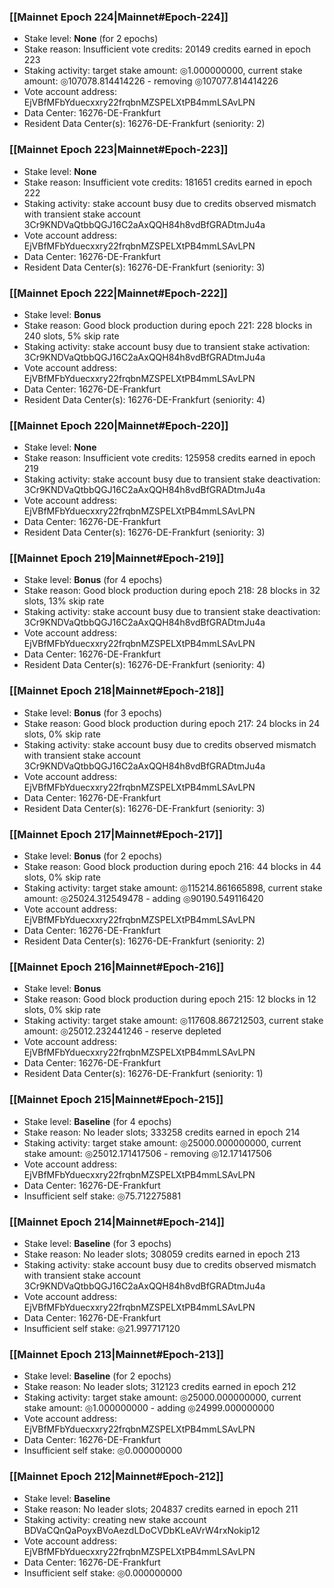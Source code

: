 ### [[Mainnet Epoch 224|Mainnet#Epoch-224]]
* Stake level: **None** (for 2 epochs)
* Stake reason: Insufficient vote credits: 20149 credits earned in epoch 223
* Staking activity: target stake amount: ◎1.000000000, current stake amount: ◎107078.814414226 - removing ◎107077.814414226
* Vote account address: EjVBfMFbYduecxxry22frqbnMZSPELXtPB4mmLSAvLPN
* Data Center: 16276-DE-Frankfurt
* Resident Data Center(s): 16276-DE-Frankfurt (seniority: 2)
### [[Mainnet Epoch 223|Mainnet#Epoch-223]]
* Stake level: **None**
* Stake reason: Insufficient vote credits: 181651 credits earned in epoch 222
* Staking activity: stake account busy due to credits observed mismatch with transient stake account 3Cr9KNDVaQtbbQGJ16C2aAxQQH84h8vdBfGRADtmJu4a
* Vote account address: EjVBfMFbYduecxxry22frqbnMZSPELXtPB4mmLSAvLPN
* Data Center: 16276-DE-Frankfurt
* Resident Data Center(s): 16276-DE-Frankfurt (seniority: 3)
### [[Mainnet Epoch 222|Mainnet#Epoch-222]]
* Stake level: **Bonus**
* Stake reason: Good block production during epoch 221: 228 blocks in 240 slots, 5% skip rate
* Staking activity: stake account busy due to transient stake activation: 3Cr9KNDVaQtbbQGJ16C2aAxQQH84h8vdBfGRADtmJu4a
* Vote account address: EjVBfMFbYduecxxry22frqbnMZSPELXtPB4mmLSAvLPN
* Data Center: 16276-DE-Frankfurt
* Resident Data Center(s): 16276-DE-Frankfurt (seniority: 4)
### [[Mainnet Epoch 220|Mainnet#Epoch-220]]
* Stake level: **None**
* Stake reason: Insufficient vote credits: 125958 credits earned in epoch 219
* Staking activity: stake account busy due to transient stake deactivation: 3Cr9KNDVaQtbbQGJ16C2aAxQQH84h8vdBfGRADtmJu4a
* Vote account address: EjVBfMFbYduecxxry22frqbnMZSPELXtPB4mmLSAvLPN
* Data Center: 16276-DE-Frankfurt
* Resident Data Center(s): 16276-DE-Frankfurt (seniority: 3)
### [[Mainnet Epoch 219|Mainnet#Epoch-219]]
* Stake level: **Bonus** (for 4 epochs)
* Stake reason: Good block production during epoch 218: 28 blocks in 32 slots, 13% skip rate
* Staking activity: stake account busy due to transient stake deactivation: 3Cr9KNDVaQtbbQGJ16C2aAxQQH84h8vdBfGRADtmJu4a
* Vote account address: EjVBfMFbYduecxxry22frqbnMZSPELXtPB4mmLSAvLPN
* Data Center: 16276-DE-Frankfurt
* Resident Data Center(s): 16276-DE-Frankfurt (seniority: 4)
### [[Mainnet Epoch 218|Mainnet#Epoch-218]]
* Stake level: **Bonus** (for 3 epochs)
* Stake reason: Good block production during epoch 217: 24 blocks in 24 slots, 0% skip rate
* Staking activity: stake account busy due to credits observed mismatch with transient stake account 3Cr9KNDVaQtbbQGJ16C2aAxQQH84h8vdBfGRADtmJu4a
* Vote account address: EjVBfMFbYduecxxry22frqbnMZSPELXtPB4mmLSAvLPN
* Data Center: 16276-DE-Frankfurt
* Resident Data Center(s): 16276-DE-Frankfurt (seniority: 3)
### [[Mainnet Epoch 217|Mainnet#Epoch-217]]
* Stake level: **Bonus** (for 2 epochs)
* Stake reason: Good block production during epoch 216: 44 blocks in 44 slots, 0% skip rate
* Staking activity: target stake amount: ◎115214.861665898, current stake amount: ◎25024.312549478 - adding ◎90190.549116420
* Vote account address: EjVBfMFbYduecxxry22frqbnMZSPELXtPB4mmLSAvLPN
* Data Center: 16276-DE-Frankfurt
* Resident Data Center(s): 16276-DE-Frankfurt (seniority: 2)
### [[Mainnet Epoch 216|Mainnet#Epoch-216]]
* Stake level: **Bonus**
* Stake reason: Good block production during epoch 215: 12 blocks in 12 slots, 0% skip rate
* Staking activity: target stake amount: ◎117608.867212503, current stake amount: ◎25012.232441246 - reserve depleted
* Vote account address: EjVBfMFbYduecxxry22frqbnMZSPELXtPB4mmLSAvLPN
* Data Center: 16276-DE-Frankfurt
* Resident Data Center(s): 16276-DE-Frankfurt (seniority: 1)
### [[Mainnet Epoch 215|Mainnet#Epoch-215]]
* Stake level: **Baseline** (for 4 epochs)
* Stake reason: No leader slots; 333258 credits earned in epoch 214
* Staking activity: target stake amount: ◎25000.000000000, current stake amount: ◎25012.171417506 - removing ◎12.171417506
* Vote account address: EjVBfMFbYduecxxry22frqbnMZSPELXtPB4mmLSAvLPN
* Data Center: 16276-DE-Frankfurt
* Insufficient self stake: ◎75.712275881
### [[Mainnet Epoch 214|Mainnet#Epoch-214]]
* Stake level: **Baseline** (for 3 epochs)
* Stake reason: No leader slots; 308059 credits earned in epoch 213
* Staking activity: stake account busy due to credits observed mismatch with transient stake account 3Cr9KNDVaQtbbQGJ16C2aAxQQH84h8vdBfGRADtmJu4a
* Vote account address: EjVBfMFbYduecxxry22frqbnMZSPELXtPB4mmLSAvLPN
* Data Center: 16276-DE-Frankfurt
* Insufficient self stake: ◎21.997717120
### [[Mainnet Epoch 213|Mainnet#Epoch-213]]
* Stake level: **Baseline** (for 2 epochs)
* Stake reason: No leader slots; 312123 credits earned in epoch 212
* Staking activity: target stake amount: ◎25000.000000000, current stake amount: ◎1.000000000 - adding ◎24999.000000000
* Vote account address: EjVBfMFbYduecxxry22frqbnMZSPELXtPB4mmLSAvLPN
* Data Center: 16276-DE-Frankfurt
* Insufficient self stake: ◎0.000000000
### [[Mainnet Epoch 212|Mainnet#Epoch-212]]
* Stake level: **Baseline**
* Stake reason: No leader slots; 204837 credits earned in epoch 211
* Staking activity: creating new stake account BDVaCQnQaPoyxBVoAezdLDoCVDbKLeAVrW4rxNokip12
* Vote account address: EjVBfMFbYduecxxry22frqbnMZSPELXtPB4mmLSAvLPN
* Data Center: 16276-DE-Frankfurt
* Insufficient self stake: ◎0.000000000